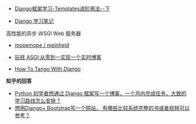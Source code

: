 * [Django框架学习-Templates进阶用法--下](http://www.cnblogs.com/btchenguang/archive/2012/09/05/2672364.html)

* [Django 学习笔记](http://www.cnblogs.com/btchenguang/category/408019.html)

高性能的异步 WSGI Web 服务器
* [mopemope / meinheld](https://www.oschina.net/p/meinheld?fromerr=0nNYQD6L)

* [玩转 ASGI:从零到一实现一个实时博客](http://blog.ernest.me/post/asgi-demonstration-realtime-blogging)

* [How To Tango With Django](http://www.tangowithdjango.com/book17/)

**知乎的回答**
* [Python 初学者想通过 Django 框架写一个博客，一个月内完成任务，大致的学习路线怎么安排？](https://www.zhihu.com/question/20299906)<br/>
* [想用Django+ Bootstrap写一个网站， 有哪些比较系统完整的书或者视频可以参考？](https://www.zhihu.com/question/29804463)
